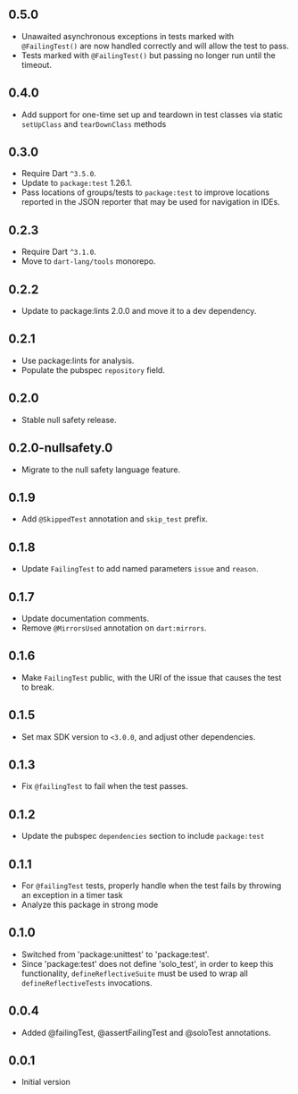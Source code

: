 ## 0.5.0

- Unawaited asynchronous exceptions in tests marked with `@FailingTest()` are
  now handled correctly and will allow the test to pass.
- Tests marked with `@FailingTest()` but passing no longer run until the
  timeout.

## 0.4.0

- Add support for one-time set up and teardown in test classes via static
  `setUpClass` and `tearDownClass` methods

## 0.3.0

- Require Dart `^3.5.0`.
- Update to `package:test` 1.26.1.
- Pass locations of groups/tests to `package:test` to improve locations reported
  in the JSON reporter that may be used for navigation in IDEs.

## 0.2.3

- Require Dart `^3.1.0`.
- Move to `dart-lang/tools` monorepo.

## 0.2.2

- Update to package:lints 2.0.0 and move it to a dev dependency.

## 0.2.1

- Use package:lints for analysis.
- Populate the pubspec `repository` field.

## 0.2.0

- Stable null safety release.

## 0.2.0-nullsafety.0

- Migrate to the null safety language feature.

## 0.1.9

- Add `@SkippedTest` annotation and `skip_test` prefix.

## 0.1.8

- Update `FailingTest` to add named parameters `issue` and `reason`.

## 0.1.7

- Update documentation comments.
- Remove `@MirrorsUsed` annotation on `dart:mirrors`.

## 0.1.6

- Make `FailingTest` public, with the URI of the issue that causes
  the test to break.

## 0.1.5

- Set max SDK version to `<3.0.0`, and adjust other dependencies.

## 0.1.3

- Fix `@failingTest` to fail when the test passes.

## 0.1.2

- Update the pubspec `dependencies` section to include `package:test`

## 0.1.1

- For `@failingTest` tests, properly handle when the test fails by throwing an
  exception in a timer task
- Analyze this package in strong mode

## 0.1.0

- Switched from 'package:unittest' to 'package:test'.
- Since 'package:test' does not define 'solo_test', in order to keep this
  functionality, `defineReflectiveSuite` must be used to wrap all
  `defineReflectiveTests` invocations.

## 0.0.4

- Added @failingTest, @assertFailingTest and @soloTest annotations.

## 0.0.1

- Initial version
